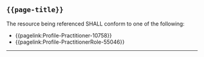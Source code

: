## <code>{{page-title}}</code>
	
The resource being referenced SHALL conform to one of the following:
- {{pagelink:Profile-Practitioner-10758}}
- {{pagelink:Profile-PractitionerRole-55046}}

---
